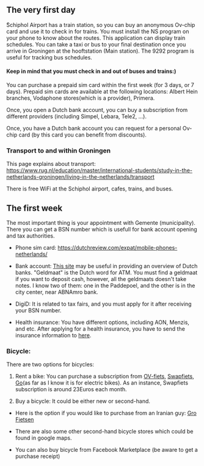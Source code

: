 ## The very first day

ًSchiphol Airport has a train station, so you can buy an anonymous Ov-chip card and use it to check in for trains. You must install the NS program on your phone to know about the routes. This application can display train schedules. You can take a taxi or bus to your final destination once you arrive in Groningen at the hooftstation (Main station). The 9292 program is useful for tracking bus schedules. 
#### Keep in mind that you must check in and out of buses and trains:)

You can purchase a prepaid sim card within the first week (for 3 days, or 7 days). Prepaid sim cards are available at the following locations:
Albert Hein branches, Vodaphone stores(which is a provider), Primera.

Once, you open a Dutch bank account, you can buy a subscription from different providers (including Simpel, Lebara, Tele2, ...).

Once, you have a Dutch bank account you can request for a personal Ov-chip card (by this card you can benefit from discounts).

### Transport to and within Groningen
This page explains about transport: https://www.rug.nl/education/master/international-students/study-in-the-netherlands-groningen/living-in-the-netherlands/transport

There is free WiFi at the Schiphol airport, cafes, trains, and buses.

## The first week
The most important thing is your appointment with Gemente (municipality). There you can get a BSN number which is usefull for bank account opening and tax authorities.

- Phone sim card: https://dutchreview.com/expat/mobile-phones-netherlands/

- Bank account: [This site](https://www.rug.nl/education/bachelor/international-students/financial-matters/opening-dutch-bank-account?tcid=verint_10_14002_14009) may be useful in providing an overview of Dutch banks. "Geldmaat" is the Dutch word for ATM. You must find a geldmaat if you want to deposit cash, however, all the geldmaats doesn't take notes. I know two of them: one in the Paddepoel, and the other is in the city center, near ABNAmro bank.

- DigiD: It is related to tax fairs, and you must apply for it after receiving your BSN number.

- Health insurance: You have different options, including AON, Menzis, and etc. After applying for a health insurance, you have to send the insurance information to [here](https://www.studentarts.nl/).

### Bicycle: 

There are two options for bicycles:

1. Rent a bike: You can purchase a subscription from [OV-fiets](https://www.ns.nl/en/door-to-door/ov-fiets), [Swapfiets](https://swapfiets.nl/), [Go](https://nl.go-sharing.com/blog/go-explore-noord-nederland/)(as far as I know it is for electric bikes). As an instance, Swapfiets subscription is around 23Euros each month.


2. Buy a bicycle: It could be either new or second-hand.

- Here is the option if you would like to purchase from an Iranian guy: [Gro Fietsen](https://maps.app.goo.gl/8bQVdTKod2d8Bqcd8)

- There are also some other second-hand bicycle stores which could be found in google maps. 

- You can also buy bicycle from Facebook Marketplace (be aware to get a purchase receipt)
